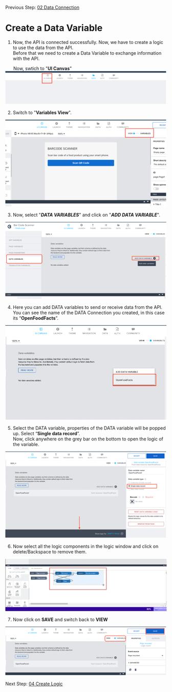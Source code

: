 Previous Step: <a href="https://github.com/KanishkaRaghuraman/Bar-Code-Scanner-App/blob/main/02%20Data%20Conenction/Readme.md"> 02 Data Connection </a>

# Create a Data Variable

1. Now, the API is connected successfully. Now, we have to create a logic to use the data from the API.<br>
  Before that we need to create a Data Variable to exchange information with the API.<br>

  &emsp; &ensp;Now, swtich to "<b>UI Canvas</b>"
  <img src="https://github.com/KanishkaRaghuraman/Bar-Code-Scanner-App/blob/main/03%20Create%20a%20Data%20Variable/images/01%20UI%20Canvas.png" alt="UI Canvas">

 2. Switch to "<b>Variables View</b>".
  <img src="https://github.com/KanishkaRaghuraman/Bar-Code-Scanner-App/blob/main/03%20Create%20a%20Data%20Variable/images/02%20Variable%20View.png" alt="Variables View">
  
  3. Now, select "<b><i>DATA VARIABLES</b></i>" and click on "<b><i>ADD DATA VARIABLE</b></i>".
  <img src="https://github.com/KanishkaRaghuraman/Bar-Code-Scanner-App/blob/main/03%20Create%20a%20Data%20Variable/images/03%20Add%20Data%20Variable.png" alt="Add Data Variable">
  
  4. Here you can add DATA variables to send or receive data from the API. You can see the name of the DATA Connection you created, in this case its “<b>OpenFoodFacts</b>”.
  <img src="https://github.com/KanishkaRaghuraman/Bar-Code-Scanner-App/blob/main/03%20Create%20a%20Data%20Variable/images/04%20New%20Data%20Variable.png" alt="OpenFoodFacts">

5. Select the DATA variable, properties of the DATA variable will be popped up.
Select “<b>Single data record</b>”.<br>
Now, click anywhere on the grey bar on the bottom to open the logic of the variable.
<img src="https://github.com/KanishkaRaghuraman/Bar-Code-Scanner-App/blob/main/03%20Create%20a%20Data%20Variable/images/05%20Logic%20.png" alt="Logic">
 

6. Now select all the logic components in the logic window and click on delete/Backspace to remove them.
<img src="https://github.com/KanishkaRaghuraman/Bar-Code-Scanner-App/blob/main/03%20Create%20a%20Data%20Variable/images/06%20Clear%20logic.png" alt="clear logic">

7. Now click on <b>SAVE</b> and switch back to <b>VIEW</b>
<img src="https://github.com/KanishkaRaghuraman/Bar-Code-Scanner-App/blob/main/03%20Create%20a%20Data%20Variable/images/07%20SAve.png" alt="SAve">



Next Step: <a href="https://github.tools.sap/I553337/Barcode-Scanner-App/blob/main/04%20Create%20Logic/readme.md" >04 Create Logic</a>

 
